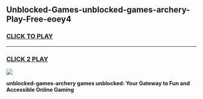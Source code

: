 
## Unblocked-Games-unblocked-games-archery-Play-Free-eoey4
<h3>
<a href="https://premium76.site?title=unblocked-games-archery&ref=23A">CLICK TO PLAY</a></h3>
<hr>

<h3>
<a href="https://premium76.site?title=unblocked-games-archery&ref=23A">CLICK 2 PLAY</a>
  
</h3>

<a href="https://premium76.site?title=unblocked-games-archery&ref=23A"><img src="https://clearcache.store/games.png"></a>


**unblocked-games-archery games unblocked: Your Gateway to Fun and Accessible Online Gaming**
